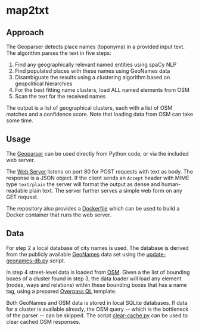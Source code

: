 # map2txt

## Approach
The Geoparser detects place names (toponyms) in a provided input text. The algorithm parses the text in five steps:

1. Find any geographically relevant named entities using spaCy NLP
2. Find populated places with these names using GeoNames data
3. Disambiguate the results using a clustering algorithm based on geopolitical hierarchies
3. For the best fitting name clusters, load ALL named elements from OSM
4. Scan the text for the received names

The output is a list of geographical clusters, each with a list of OSM matches and a confidence score. Note that loading data from OSM can take some time.

## Usage

The [Geoparser](parser.py) can be used directly from Python code, or via the included web server.

The [Web Server](server.py) listens on port 80 for POST requests with text as body. The response is a JSON object. If the client sends an `Accept` header with MIME type `text/plain` the server will format the output as dense and human-readable plain text. The server further serves a simple web form on any GET request.

The repository also provides a [Dockerfile](Dockerfile) which can be used to build a Docker container that runs the web server.

## Data

For step 2 a local database of city names is used. The database is derived from the publicly available [GeoNames](http://www.geonames.org) data set using the [update-geonames-db.py](update-geonames-db.py) script.

In step 4 street-level data is loaded from [OSM](https://www.openstreetmap.org). Given a the list of bounding boxes of a cluster found in step 3, the data loader will load any element (nodes, ways and relations) within these bounding boxes that has a name tag, using a prepared [Overpass QL](https://wiki.openstreetmap.org/wiki/Overpass_API/Overpass_QL) template.

Both GeoNames and OSM data is stored in local SQLite databases. If data for a cluster is available already, the OSM query -- which is the bottleneck of the parser -- can be skipped. The script [clear-cache.py](clear-cache.py) can be used to clear cached OSM responses.